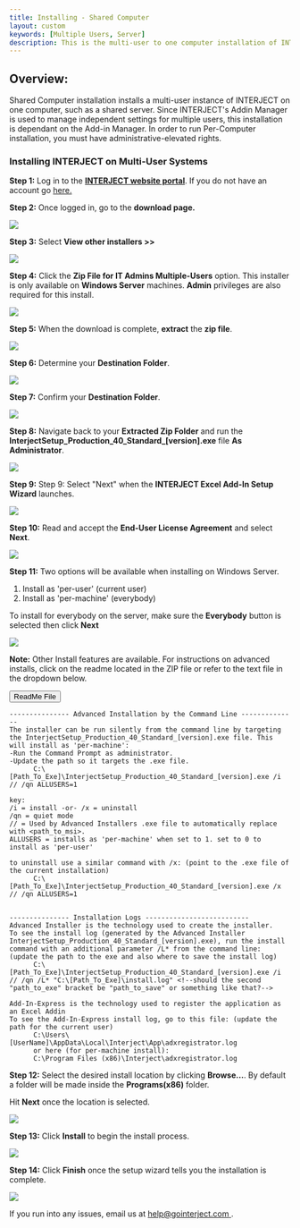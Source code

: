 ```yaml
---
title: Installing - Shared Computer
layout: custom
keywords: [Multiple Users, Server]
description: This is the multi-user to one computer installation of INTERJECT.
---
```


##  **Overview:**

Shared Computer installation installs a multi-user instance of INTERJECT on one computer, such as a shared server. Since INTERJECT's Addin Manager is used to manage independent settings for multiple users, this installation is dependant on the Add-in Manager. In order to run Per-Computer installation, you must have administrative-elevated rights. 

###  Installing INTERJECT on Multi-User Systems 

**Step 1:** Log in to the [**INTERJECT website portal**](https://portal.gointerject.com/login.html). If you do not have an account go [ here. ](https://portal.gointerject.com/invite.html?mode=create) <!--best practices for documentation say to avoid pointing users to a url using a "click here" type of method. Instead, link directly to descriptive text within a sentence, as I've done above. (http://www.writethedocs.org/guide/writing/docs-principles/ > under Skimmable) -->

**Step 2:** Once logged in, go to the **download page.**

![](/images/SharedComputer/15.jpg)
<br>
  


**Step 3:** Select **View other installers >>**

![](/images/SharedComputer/16.png)
<br>
  


**Step 4:** Click the **Zip File for IT Admins Multiple-Users** option. This installer is only available on **Windows Server** machines. **Admin** privileges are also required for this install.

![](/images/SharedComputer/17.png)
<br>

**Step 5:** When the download is complete, **extract** the **zip file**. <!--is this step necessary? At this stage, I think it probably a given, or at least could be added onto another step.--> 

![](/images/SharedComputer/22.png)
<br>
  


**Step 6:** Determine your **Destination Folder**. 

![](/images/SharedComputer/24.jpg)
<br>
  


**Step 7:** Confirm your **Destination Folder**. 

![](/images/SharedComputer/25.jpg)
<br>
  


**Step 8:** Navigate back to your **Extracted Zip Folder** and run the **InterjectSetup_Production_40_Standard_\[version\].exe** file **As Administrator**.


![](/images/SharedComputer/31.png)
<br>



**Step 9:** Step 9: Select "Next" when the **INTERJECT Excel Add-In Setup Wizard** launches.

![](/images/SharedComputer/33.png)
<br>

**Step 10:** Read and accept the **End-User License Agreement** and select **Next**. 

![](/images/SharedComputer/34.png)
<br>
  

**Step 11:** Two options will be available when installing on Windows Server.
1. Install as 'per-user' (current user)
2. Install as 'per-machine' (everybody) 

To install for everybody on the server, make sure the **Everybody** button is selected then click **Next**

![](/images/SharedComputer/37.png)
<br>

**Note:** Other Install features are available. For instructions on advanced installs, click on the readme located in the ZIP file or refer to the text file in the dropdown below.

<button class="collapsible">ReadMe File</button>
<div markdown="1" class="panel">

```
--------------- Advanced Installation by the Command Line -------------- 
The installer can be run silently from the command line by targeting the InterjectSetup_Production_40_Standard_[version].exe file. This will install as 'per-machine': 
-Run the Command Prompt as administrator.
-Update the path so it targets the .exe file.
      C:\[Path_To_Exe]\InterjectSetup_Production_40_Standard_[version].exe /i // /qn ALLUSERS=1

key:
/i = install -or- /x = uninstall
/qn = quiet mode 
// = Used by Advanced Installers .exe file to automatically replace with <path_to_msi>. 
ALLUSERS = installs as 'per-machine' when set to 1. set to 0 to install as 'per-user' 

to uninstall use a similar command with /x: (point to the .exe file of the current installation)
      C:\[Path_To_Exe]\InterjectSetup_Production_40_Standard_[version].exe /x // /qn ALLUSERS=1


--------------- Installation Logs -------------------------- 
Advanced Installer is the technology used to create the installer.
To see the install log (generated by the Advanced Installer InterjectSetup_Production_40_Standard_[version].exe), run the install command with an additional parameter /L* from the command line:
(update the path to the exe and also where to save the install log)
      C:\[Path_To_Exe]\InterjectSetup_Production_40_Standard_[version].exe /i // /qn /L* "C:\[Path_To_Exe]\install.log" <!--should the second "path_to_exe" bracket be "path_to_save" or something like that?-->

Add-In-Express is the technology used to register the application as an Excel Addin
To see the Add-In-Express install log, go to this file: (update the path for the current user)
      C:\Users\[UserName]\AppData\Local\Interject\App\adxregistrator.log
      or here (for per-machine install):
      C:\Program Files (x86)\Interject\adxregistrator.log
```

</div>

**Step 12:** Select the desired install location by clicking **Browse...**. By default a folder will be made inside the **Programs(x86)** folder.

Hit **Next** once the location is selected.

![](/images/SharedComputer/38.png)
<br>
  
**Step 13:** Click **Install** to begin the install process.

![](/images/SharedComputer/39.png)
<br>


**Step 14:** Click **Finish** once the setup wizard tells you the installation is complete.

![](/images/SingleUser/13.png)
<br>
  


If you run into any issues, email us at [ help@gointerject.com ](mailto:help@gointerject.com). 
